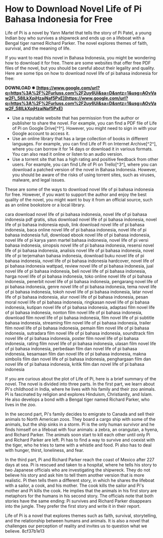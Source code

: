# How to Download Novel Life of Pi Bahasa Indonesia for Free
 
Life of Pi is a novel by Yann Martel that tells the story of Pi Patel, a young Indian boy who survives a shipwreck and ends up on a lifeboat with a Bengal tiger named Richard Parker. The novel explores themes of faith, survival, and the meaning of life.
 
If you want to read this novel in Bahasa Indonesia, you might be wondering how to download it for free. There are some websites that offer free PDF files of the novel, but you should be careful about their legality and quality. Here are some tips on how to download novel life of pi bahasa indonesia for free:
 
**DOWNLOAD ✵ [https://www.google.com/url?q=https%3A%2F%2Furluss.com%2F2uy6Ui&sa=D&sntz=1&usg=AOvVaw2F\_58ILkXpjHzaiNaf5PxE](https://www.google.com/url?q=https%3A%2F%2Furluss.com%2F2uy6Ui&sa=D&sntz=1&usg=AOvVaw2F_58ILkXpjHzaiNaf5PxE)**


 
- Use a reputable website that has permission from the author or publisher to share the novel. For example, you can find a PDF file of Life of Pi on Google Drive[^1^]. However, you might need to sign in with your Google account to access it.
- Use an online library that has a large collection of books in different languages. For example, you can find Life of Pi on Internet Archive[^2^], where you can borrow it for 14 days or download it in various formats. You can also read it online or listen to an audio version.
- Use a torrent site that has a high rating and positive feedback from other users. For example, you can find Life of Pi on Trello[^3^], where you can download a patched version of the novel in Bahasa Indonesia. However, you should be aware of the risks of using torrent sites, such as viruses, malware, and legal issues.

These are some of the ways to download novel life of pi bahasa indonesia for free. However, if you want to support the author and enjoy the best quality of the novel, you might want to buy it from an official source, such as an online bookstore or a local library.
 
cara download novel life of pi bahasa indonesia,  novel life of pi bahasa indonesia pdf gratis,  situs download novel life of pi bahasa indonesia,  novel life of pi bahasa indonesia epub,  link download novel life of pi bahasa indonesia,  baca online novel life of pi bahasa indonesia,  novel life of pi bahasa indonesia full,  download ebook novel life of pi bahasa indonesia,  novel life of pi karya yann martel bahasa indonesia,  novel life of pi versi bahasa indonesia,  sinopsis novel life of pi bahasa indonesia,  resensi novel life of pi bahasa indonesia,  analisis novel life of pi bahasa indonesia,  novel life of pi terjemahan bahasa indonesia,  download buku novel life of pi bahasa indonesia,  novel life of pi bahasa indonesia hardcover,  novel life of pi bahasa indonesia wattpad,  review novel life of pi bahasa indonesia,  jual novel life of pi bahasa indonesia,  beli novel life of pi bahasa indonesia,  harga novel life of pi bahasa indonesia,  toko online novel life of pi bahasa indonesia,  penerbit novel life of pi bahasa indonesia,  pengarang novel life of pi bahasa indonesia,  genre novel life of pi bahasa indonesia,  tema novel life of pi bahasa indonesia,  tokoh novel life of pi bahasa indonesia,  latar novel life of pi bahasa indonesia,  alur novel life of pi bahasa indonesia,  pesan moral novel life of pi bahasa indonesia,  ringkasan novel life of pi bahasa indonesia,  kutipan novel life of pi bahasa indonesia,  adaptasi film novel life of pi bahasa indonesia,  nonton film novel life of pi bahasa indonesia,  download film novel life of pi bahasa indonesia,  film novel life of pi subtitle bahasa indonesia,  streaming film novel life of pi bahasa indonesia,  trailer film novel life of pi bahasa indonesia,  pemain film novel life of pi bahasa indonesia,  sutradara film novel life of pi bahasa indonesia,  soundtrack film novel life of pi bahasa indonesia,  poster film novel life of pi bahasa indonesia,  rating film novel life of pi bahasa indonesia,  ulasan film novel life of pi bahasa indonesia,  perbedaan film dan novel life of pi bahasa indonesia,  kesamaan film dan novel life of pi bahasa indonesia,  makna simbolis film dan novel life of pi bahasa indonesia,  penghargaan film dan novel life of pi bahasa indonesia,  kritik film dan novel life of pi bahasa indonesia
  
If you are curious about the plot of Life of Pi, here is a brief summary of the novel. The novel is divided into three parts. In the first part, we learn about Pi's childhood in India, where he lives with his family and their zoo animals. Pi is fascinated by religion and explores Hinduism, Christianity, and Islam. He also develops a bond with a Bengal tiger named Richard Parker, who lives in the zoo.
 
In the second part, Pi's family decides to emigrate to Canada and sell their animals to North American zoos. They board a cargo ship with some of the animals, but the ship sinks in a storm. Pi is the only human survivor and he finds himself on a lifeboat with four animals: a zebra, an orangutan, a hyena, and Richard Parker. The animals soon start to kill each other until only Pi and Richard Parker are left. Pi has to find a way to survive and coexist with the tiger, who he tries to tame with a whistle and food. Pi also has to deal with hunger, thirst, loneliness, and fear.
 
In the third part, Pi and Richard Parker reach the coast of Mexico after 227 days at sea. Pi is rescued and taken to a hospital, where he tells his story to two Japanese officials who are investigating the shipwreck. They do not believe his story and ask him to tell them another version that is more realistic. Pi then tells them a different story, in which he shares the lifeboat with a sailor, a cook, and his mother. The cook kills the sailor and Pi's mother and Pi kills the cook. He implies that the animals in his first story are metaphors for the humans in his second story. The officials note that both stories have the same ending: Pi survives and Richard Parker disappears into the jungle. They prefer the first story and write it in their report.
 
Life of Pi is a novel that explores themes such as faith, survival, storytelling, and the relationship between humans and animals. It is also a novel that challenges our perception of reality and invites us to question what we believe.
 8cf37b1e13
 
